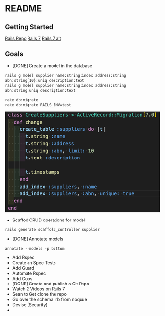 # README

## Getting Started

[Rails Repo](https://github.com/rails/rails.git)
[Rails 7](https://rajeevkannav.com/post/2021-03-19-install-rails7-alpha-edge/)
[Rails 7 alt](https://sapidlabs.com/rails/2021/06/12/how-to-install-rails-7.html)

## Goals

- [DONE] Create a model in the database

```
rails g model supplier name:string:index address:string abn:string{10}:uniq description:text
rails g model supplier name:string:index address:string abn:string:uniq description:text

rake db:migrate
rake db:migrate RAILS_ENV=test
```
![](docs/migration-create-suppliers.png)

- Scaffod CRUD operations for model

```
rails generate scaffold_controller supplier
```

- [DONE] Annotate models

```
annotate --models -p bottom
```

- Add Rspec
- Create an Spec Tests
- Add Guard
- Automate Rspec
- Add Cops
- [DONE] Create and publish a Git Repo
- Watch 2 Videos on Rails 7
- Sean to Get clone the repo
- Go over the schema .rb from noquue
- Devise (Security)
- 


